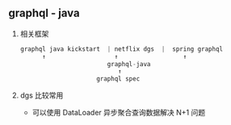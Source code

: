 ## graphql - java

1. 相关框架

   ```js
   graphql java kickstart  | netflix dgs  |  spring graphql
         ↑                   ↑                  ↑
                           graphql-java
                              ↑
                        graphql spec
   ```

2. dgs 比较常用

   - 可以使用 DataLoader 异步聚合查询数据解决 N+1 问题
